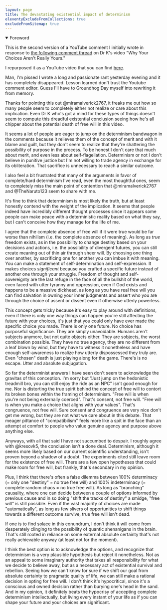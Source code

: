 ```yaml
---
layout: page
title: The devastating existential impact of determinism
eleventyExcludeFromCollections: true
excludeFromSitemap: true
---
```


<details open="true">
  <summary>
    Foreword
  </summary>

This is the second version of a YouTube comment I initially wrote in response to [the following comment thread](https://www.youtube.com/watch?v=u8H4_dz1_jY&lc=Ugwf13K3qoUqfjZc_CJ4AaABAg) on Dr K's video "Why Your Choices Aren't Really Yours."

I repurposed it as a YouTube video that you can find [here](https://youtu.be/zNDPuB64Ucs).

</details>

Man, I'm pissed I wrote a long and passionate rant yesterday evening and it has completely disappeared. Lesson learned don't trust the Youtube comment editor. Guess I'll have to Groundhog Day myself into rewriting it from memory.

Thanks for pointing this out @miramalverick2767, it freaks me out how so many people seem to completely either not realize or care about this implication. Even Dr K who's got a mind for these types of things doesn't seem to compute this dreadful existential conclusion seeing how he's all chipper about the potential death of free will in this video.

It seems a lot of people are eager to jump on the determinism bandwagon in the comments because it relieves them of the concept of merit and with it blame and guilt, but they don't seem to realize that they're shattering the possibility of purpose in the process. To be honest I don't care that much about merit, and even less about self-flagellation. Determinism or not I don't believe in punitive justice but I'm not willing to trade agency in exchange for its obliteration. That sacrifice is unnecessary to reach a similar outcome.

I also feel a bit frustrated that many of the arguments in favor of complete/hard determinism I've read, even the most thoughtful ones, seem to completely miss the main point of contention that @miramalverick2767 and @TheNaruto123 seem to share with me.

It's fine to think that determinism is most likely the truth, but at least honestly contend with the weight of the implication. It seems that people indeed have incredibly different thought processes since it appears some people can make peace with a deterministic reality based on what they say, but I can't conceive how they manage for the life of me.

I agree that the complete absence of free will if it were true would be far worse than nihilism (i.e. the complete absence of meaning). As long as *true* freedom exists, as in the possibility to change destiny based on your decisions and actions, i.e. the possibility of divergent futures, you can still create meaning out of thin air through sheer will. By choosing one thing over another, by sacrificing one for another you can imbue it with meaning. You can make a statement of self-determination and self-expression. It makes choices *significant* because you crafted a specific future instead of another one through your struggle. Freedom of thought and self-sovereignty are the last refuge in the face of all the bullshit of the world, even faced with utter tyranny and oppression, even if God exists and happens to be a massive dickhead, as long as you have real free will you can find salvation in owning your inner judgments and assert who you are through the choice of assent or dissent even if otherwise utterly powerless.

This concept gets tricky because it's easy to play around with definitions, even if there is only one way things can happen you're still affecting the future with your choices, it's just that you could only have ever made the specific choice you made. There is only one future. No choice has purposeful significance. They are simply unavoidable. Humans aren't subjects anymore, but not quite objects either. They are sobjects, the worst combination possible. They have no true agency, they are no different from a leaf blown by wind, but they have to witness it nonetheless and have enough self-awareness to realize how utterly dispossessed they truly are. Even "chosen" death is just playing along for the game. There's is no escape. Utter and absolute subjugation.

So far the determinist answers I have seen don't seem to acknowledge the gravitas of this conception. I'm sorry but "Just jump on the hedonistic treadmill bro, you can still enjoy the ride as an NPC" isn't good enough for me. Nor is distorting the true spirit behind the concept of free will to contort its broken bones within the framing of determinism. "Free will is when you're not being externally coerced". That's consent, not free will. "Free will is when you make a choice that aligns with your values". That's congruence, not free will. Sure consent and congruence are very nice don't get me wrong, but they are not what we care about in this debate. That meager pittance of "compatibilism" feels more like a spit in the face than an attempt at comfort to people who value genuine agency and purpose above anything else.

Anyways, with all that said I have not succumbed to despair. I roughly agree with @kresovk5, the conclusion isn't a done deal. Determinism, although it seems more likely based on our current scientific understanding, isn't proven beyond a shadow of a doubt. The experiments cited still leave room for the existence of free will. There are a few open hypotheses that could make room for free will, but frankly, that's secondary in my opinion.

Plus, I think that there's often a false dilemma between 100% determinacy (= only one "destiny" = no true free will) and 100% indeterminacy (= complete random chaos = no true free will). As long as "branching" causality, where one can decide between a couple of options informed by previous cause and in so doing "shift the tracks of destiny" a smidge, "free will" is still possible. Even if the vast majority of choices are made "automatically", as long as few slivers of opportunities to shift things towards a different outcome survive, true free will isn't dead.

If one is to find solace in this conundrum, I don't think it will come from desperately clinging to the possibility of quantic shenanigans in the brain. That's still rooted in reliance on some external absolute certainty that's not really achievable anyway (at least not for the moment).

I think the best option is to acknowledge the options, and recognize that determinism is a very plausible hypothesis but reject it nonetheless. Not as an appeal to some imaginary authority that takes all responsibility for what we decide to believe away, but as a necessary act of existential survival and rebellion. Seeing how we can't know for sure if we shift our goal from absolute certainty to pragmatic quality of life, we can still make a rational decision in opting for free will. I don't think it's hypocritical, since it's a conscious and owned decision rather than burying one's head in the sand. And in my opinion, it definitely beats the hypocrisy of accepting complete determinism intellectually, but living every instant of your life as if you can shape your future and your choices are significant.
